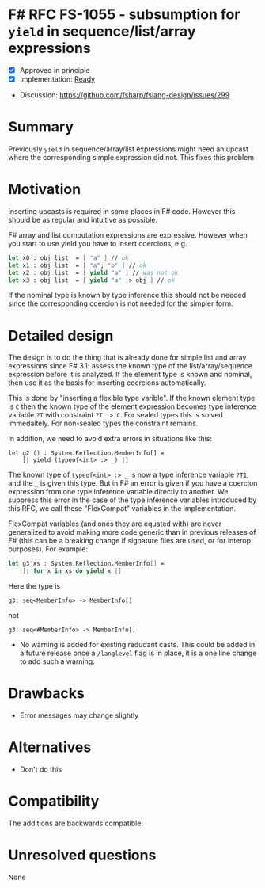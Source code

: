 # F# RFC FS-1055 -  subsumption for `yield` in sequence/list/array expressions 


* [x] Approved in principle 
* [x] Implementation: [Ready](https://github.com/Microsoft/visualfsharp/pull/4930)
* Discussion: https://github.com/fsharp/fslang-design/issues/299

# Summary
[summary]: #summary

Previously `yield` in sequence/array/list expressions might need an upcast where the corresponding simple expression did not.
This fixes this problem

# Motivation
[motivation]: #motivation

Inserting upcasts is required in some places in F# code. However this should be as regular and intuitive as possible.

F# array and list computation expressions are expressive. However when you start to use yield you have to insert coercions, e.g.

```fsharp
let x0 : obj list  = [ "a" ] // ok
let x1 : obj list  = [ "a"; "b" ] // ok
let x2 : obj list  = [ yield "a" ] // was not ok
let x3 : obj list  = [ yield "a" :> obj ] // ok
```
If the nominal type is known by type inference this should not be needed
since the corresponding coercion is not needed for the simpler form.


# Detailed design
[design]: #detailed-design

The design is to do the thing that is already done for simple list and array expressions since F# 3.1: assess the known type of the
list/array/sequence expression before it is analyzed. If the element type is known and nominal, then use it as the basis for inserting
coercions automatically.

This is done by "inserting a flexible type varible". If the known element type is `C` then the known type of the element expression
becomes type inference variable `?T` with constraint `?T :> C`.  For sealed types this is solved immedaitely. For non-sealed types
the constraint remains. 


In addition, we need to avoid extra errors in situations like this:
```
let g2 () : System.Reflection.MemberInfo[] = 
    [| yield (typeof<int> :> _) |]
```
The known type of `typeof<int> :> _` is now a type inference variable `?T1`, and the `_` is given this type.  But in F#
an error is given if you have a coercion expression from one type inference variable directly to another. We suppress this
error in the case of the type inference variables introduced by this RFC, we call these "FlexCompat" variables in the implementation.  

FlexCompat variables (and ones they are equated with) are never generalized to avoid making more code generic than in previous
releases of F# (this can be a breaking change if signature files are used, or for interop purposes). For example:

```fsharp
let g3 xs : System.Reflection.MemberInfo[] = 
    [| for x in xs do yield x |]
```

Here the type is

    g3: seq<MemberInfo> -> MemberInfo[]

not

    g3: seq<#MemberInfo> -> MemberInfo[]

* No warning is added for existing redudant casts. This could be added in a future release once a `/langlevel` flag is in place, it is a one line change to add such a warning.


# Drawbacks
[drawbacks]: #drawbacks

* Error messages may change slightly

# Alternatives
[alternatives]: #alternatives

* Don't do this

# Compatibility
[compatibility]: #compatibility

The additions are backwards compatible.  


# Unresolved questions
[unresolved]: #unresolved-questions

None
